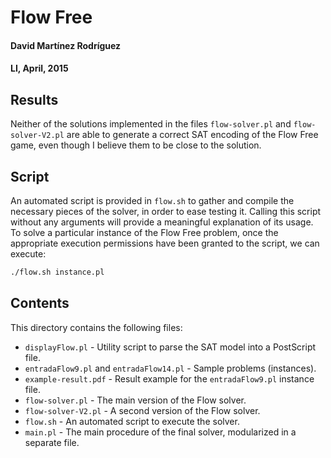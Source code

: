 # Flow Free

#### David Martínez Rodríguez
#### LI, April, 2015

## Results

Neither of the solutions implemented in the files `flow-solver.pl` and `flow-solver-V2.pl` are able to generate a correct SAT encoding of the Flow Free game, even though I believe them to be close to the solution.

## Script

An automated script is provided in `flow.sh` to gather and compile the necessary pieces of the solver, in order to ease testing it. Calling this script without any arguments will provide a meaningful explanation of its usage. To solve a particular instance of the Flow Free problem, once the appropriate execution permissions have been granted to the script, we can execute:

```bash
./flow.sh instance.pl
```

## Contents

This directory contains the following files:

* `displayFlow.pl` - Utility script to parse the SAT model into a PostScript file.
* `entradaFlow9.pl` and `entradaFlow14.pl` - Sample problems (instances).
* `example-result.pdf` - Result example for the `entradaFlow9.pl` instance file.
* `flow-solver.pl` - The main version of the Flow solver.
* `flow-solver-V2.pl` - A second version of the Flow solver.
* `flow.sh` - An automated script to execute the solver.
* `main.pl` - The main procedure of the final solver, modularized in a separate file.
